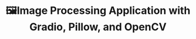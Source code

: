 ---
title: "🖼️Image Processing Application with Gradio, Pillow, and OpenCV"
excerpt: "An interactive application for performing image processing operations, built using Gradio, Pillow, and OpenCV. Features include transformations, filters, and visualizations with Matplotlib.<br/><img src='../images/image_processing_app.png'>"
collection: portfolio
---